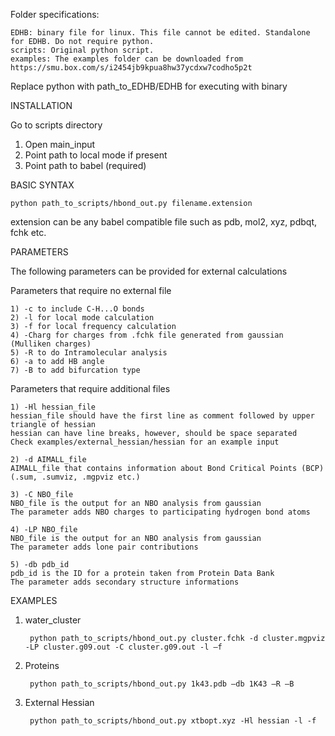 Folder specifications:

    EDHB: binary file for linux. This file cannot be edited. Standalone for EDHB. Do not require python.
    scripts: Original python script. 
    examples: The examples folder can be downloaded from https://smu.box.com/s/i2454jb9kpua8hw37ycdxw7codho5p2t


Replace python with path_to_EDHB/EDHB for executing with binary


INSTALLATION

Go to scripts directory

1) Open main_input
2) Point path to local mode if present
3) Point path to babel (required)



BASIC SYNTAX

    python path_to_scripts/hbond_out.py filename.extension

extension can be any babel compatible file such as pdb, mol2, xyz, pdbqt, fchk etc.


PARAMETERS

The following parameters can be provided for external calculations

Parameters that require no external file

    1) -c to include C-H...O bonds
    2) -l for local mode calculation
    3) -f for local frequency calculation 
    4) -Charg for charges from .fchk file generated from gaussian (Mulliken charges)
    5) -R to do Intramolecular analysis
    6) -a to add HB angle
    7) -B to add bifurcation type

Parameters that require additional files

    1) -Hl hessian_file
    hessian_file should have the first line as comment followed by upper triangle of hessian
    hessian can have line breaks, however, should be space separated
    Check examples/external_hessian/hessian for an example input

    2) -d AIMALL_file
    AIMALL_file that contains information about Bond Critical Points (BCP) (.sum, .sumviz, .mgpviz etc.)

    3) -C NBO_file
    NBO_file is the output for an NBO analysis from gaussian 
    The parameter adds NBO charges to participating hydrogen bond atoms

    4) -LP NBO_file
    NBO_file is the output for an NBO analysis from gaussian 
    The parameter adds lone pair contributions 

    5) -db pdb_id 
    pdb_id is the ID for a protein taken from Protein Data Bank
    The parameter adds secondary structure informations


EXAMPLES

1) water_cluster

        python path_to_scripts/hbond_out.py cluster.fchk -d cluster.mgpviz -LP cluster.g09.out -C cluster.g09.out -l –f

2) Proteins

        python path_to_scripts/hbond_out.py 1k43.pdb –db 1K43 –R –B

3) External Hessian

        python path_to_scripts/hbond_out.py xtbopt.xyz -Hl hessian -l -f




